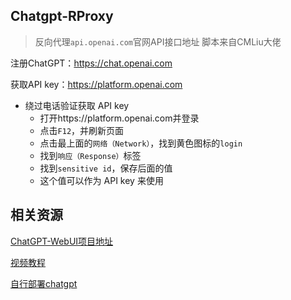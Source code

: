 ## Chatgpt-RProxy
> 反向代理`api.openai.com`官网API接口地址
> 脚本来自CMLiu大佬

注册ChatGPT：https://chat.openai.com  

获取API key：https://platform.openai.com  
- 绕过电话验证获取 API key
  - 打开https://platform.openai.com并登录
  - 点击`F12`，并刷新页面
  - 点击最上面的`网络（Network）`，找到黄色图标的`login`
  - 找到`响应（Response）`标签
  - 找到`sensitive id`，保存后面的值
  - 这个值可以作为 API key 来使用

## 相关资源
[ChatGPT-WebUI项目地址](https://github.com/Yidadaa/ChatGPT-Next-Web)  

[视频教程](https://www.youtube.com/watch?v=yndqfXr_qPg)  

[自行部署chatgpt](https://github.com/ChatGPTNextWeb/ChatGPT-Next-Web)
